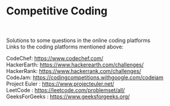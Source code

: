 <h1>Competitive Coding</h1>
<br><br>
Solutions to some questions in the online coding platforms
<br>
Links to the coding platforms mentioned above:

CodeChef: https://www.codechef.com/
<br>
HackerEarth: https://www.hackerearth.com/challenges/
<br>
HackerRank: https://www.hackerrank.com/challenges/
<br>
CodeJam: https://codingcompetitions.withgoogle.com/codejam
<br>
Project Euler : https://www.projecteuler.net/
<br>
LeetCode : https://leetcode.com/problemset/all/
<br>
GeeksForGeeks : https://www.geeksforgeeks.org/